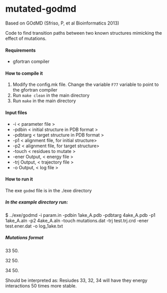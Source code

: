 # mutated-godmd

Based on GOdMD (Sfriso, P, et al Bioinformatics 2013)

Code to find transition paths between two known structures mimicking the effect of mutations.

#### Requirements
* gfortran compiler

#### How to compile it

1. Modify the config.mk file. Change the variable `F77` variable to point to the gfortran compiler
2. Run `make clean` in the main directory
3. Run `make` in the main directory

#### Input files

 * -i        < parameter file >
 * -pdbin    < initial structure in PDB format >
 * -pdbtarg  < target structure in PDB format >
 * -p1       < alignment file, for initial structure>
 * -p2       < alignment file, for target structure>
 * -touch    < residues to mutate >
 * -ener     Output, < energy file >
 * -trj      Output, < trajectory file >
 * -o        Output, < log file >


#### How to run it

The exe `godmd` file is in the ./exe directory

##### In the example directory run:
$ ../exe/godmd -i param.in -pdbin 1ake_A.pdb  -pdbtarg 4ake_A.pdb -p1 1ake_A.aln -p2 4ake_A.aln -touch mutations.dat -trj test.trj.crd -ener test.ener.dat -o log_1ake.txt


##### Mutations format

33   50.

32   50.

34   50.

Should be interpreted as: Resiudes 33, 32, 34 will have they energy interactions 50 times more stable.
